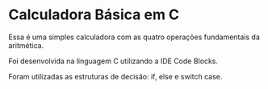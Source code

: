 # Calculadora Básica em C

Essa é uma simples calculadora com as quatro operações fundamentais da aritmética.

Foi desenvolvida na linguagem C utilizando a IDE Code Blocks.

Foram utilizadas as estruturas de decisão: if, else e switch case.
